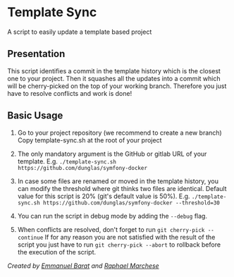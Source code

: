 # Template Sync
A script to easily update a template based project

## Presentation
This script identifies a commit in the template history which is the closest one to your project.
Then it squashes all the updates into a commit which will be cherry-picked on the top of your working branch.
Therefore you just have to resolve conflicts and work is done!

## Basic Usage
1. Go to your project repository (we recommend to create a new branch)
Copy template-sync.sh at the root of your project

2. The only mandatory argument is the GitHub or gitlab URL of your template.
E.g. `./template-sync.sh https://github.com/dunglas/symfony-docker`

3. In case some files are renamed or moved in the template history, you can modify the threshold where
git thinks two files are identical. Default value for this script is 20% (git's default value is 50%).
E.g. `./template-sync.sh https://github.com/dunglas/symfony-docker --threshold=30`

4. You can run the script in debug mode by adding the `--debug` flag.

5. When conflicts are resolved, don't forget to run `git cherry-pick --continue`
If for any reason you are not satisfied with the result of the script you just have to run `git cherry-pick --abort`
to rollback before the execution of the script.


*Created by [Emmanuel Barat](https://github.com/mano-lis) and [Raphael Marchese](https://github.com/Raphael-Marchese)*
